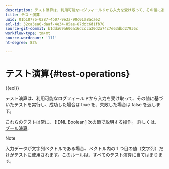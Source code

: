 ```yaml
---
description: テスト演算は、利用可能なログフィールドから入力を受け取って、その値に基づいたテストを実行し、成功した場合は true を、失敗した場合は false を返します。
title: テスト演算
uuid: 01b18776-0287-4b07-9e3a-90c01a8acae2
exl-id: 32ca3ea6-daaf-4e34-85ae-87ddc6d1fb78
source-git-commit: b1dda69a606a16dccca30d2a74c7e63dbd27936c
workflow-type: tm+mt
source-wordcount: '111'
ht-degree: 82%

---
```


# テスト演算{#test-operations}

{{eol}}

テスト演算は、利用可能なログフィールドから入力を受け取って、その値に基づいたテストを実行し、成功した場合は true を、失敗した場合は false を返します。

これらのテストは常に、 [!DNL Boolean] 次の節で説明する操作。 詳しくは、 [ブール演算](../../../../home/c-dataset-const-proc/c-conditions/c-test-ops/c-boolean-ops.md#concept-9bee5fb907bb4e37871096aaf48b1baf).

>[!NOTE]
>
>入力データが文字列ベクトルである場合、ベクトル内の 1 つ目の値（文字列）だけがテストに使用されます。このルールは、すべてのテスト演算に当てはまります。
